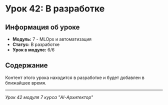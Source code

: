 # Урок 42: В разработке

## Информация об уроке
- **Модуль:** 7 - MLOps и автоматизация
- **Статус:** В разработке
- **Урок в модуле:** 6/6

## Содержание
Контент этого урока находится в разработке и будет добавлен в ближайшее время.

---
*Урок 42 модуля 7 курса "AI-Архитектор"*

